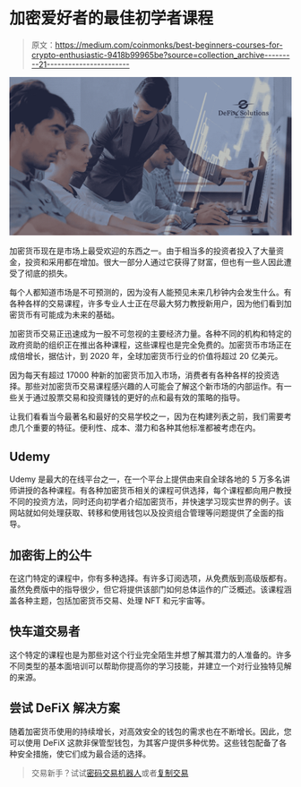# 加密爱好者的最佳初学者课程

> 原文：<https://medium.com/coinmonks/best-beginners-courses-for-crypto-enthusiastic-9418b99965be?source=collection_archive---------21----------------------->

![](img/42cfa8958a6196abf229f908a00203f5.png)

加密货币现在是市场上最受欢迎的东西之一。由于相当多的投资者投入了大量资金，投资和采用都在增加。很大一部分人通过它获得了财富，但也有一些人因此遭受了彻底的损失。

每个人都知道市场是不可预测的，因为没有人能预见未来几秒钟内会发生什么。有各种各样的交易课程，许多专业人士正在尽最大努力教授新用户，因为他们看到加密货币有可能成为未来的基础。

加密货币交易正迅速成为一股不可忽视的主要经济力量。各种不同的机构和特定的政府资助的组织正在推出各种课程，这些课程也是完全免费的。加密货币市场正在成倍增长，据估计，到 2020 年，全球加密货币行业的价值将超过 20 亿美元。

因为每天有超过 17000 种新的加密货币加入市场，消费者有各种各样的投资选择。那些对加密货币交易课程感兴趣的人可能会了解这个新市场的内部运作。有一些关于通过股票交易和投资赚钱的更好的点和最有效的策略的指导。

让我们看看当今最著名和最好的交易学校之一，因为在构建列表之前，我们需要考虑几个重要的特征。便利性、成本、潜力和各种其他标准都被考虑在内。

## **Udemy**

Udemy 是最大的在线平台之一，在一个平台上提供由来自全球各地的 5 万多名讲师讲授的各种课程。有各种加密货币相关的课程可供选择，每个课程都向用户教授不同的投资方法，同时还向初学者介绍加密货币，并快速学习现实世界的例子。该网站就如何处理获取、转移和使用钱包以及投资组合管理等问题提供了全面的指导。

## **加密街上的公牛**

在这门特定的课程中，你有多种选择。有许多订阅选项，从免费版到高级版都有。虽然免费版中的指导很少，但它将提供该部门如何总体运作的广泛概述。该课程涵盖各种主题，包括加密货币交易、处理 NFT 和元宇宙等。

## **快车道交易者**

这个特定的课程也是为那些对这个行业完全陌生并想了解其潜力的人准备的。许多不同类型的基本面培训可以帮助你提高你的学习技能，并建立一个对行业独特见解的来源。

## **尝试 DeFiX 解决方案**

随着加密货币使用的持续增长，对高效安全的钱包的需求也在不断增长。因此，您可以使用 DeFiX 这款非保管型钱包，为其客户提供多种优势。这些钱包配备了各种安全措施，使它们成为最合适的选择。

> 交易新手？试试[密码交易机器人](/coinmonks/crypto-trading-bot-c2ffce8acb2a)或者[复制交易](/coinmonks/top-10-crypto-copy-trading-platforms-for-beginners-d0c37c7d698c)